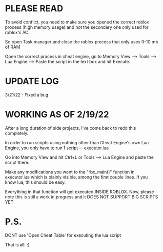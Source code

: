 # PLEASE READ

To avoid conflict, you need to make sure you opened the correct roblox process (high memory usage)
and not the secondary one only used for roblox's AC.

So open Task manager and close the roblox process that only uses 0-10 mb of RAM

Open the correct process in cheat engine, go to Memory View --> Tools --> Lua Engine --> Paste the script in the text box and hit Execute.

# UPDATE LOG

3/21/22 - Fixed a bug

# WORKING AS OF 2/19/22

After a long duration of side projects, I've come back to redo this completely.

In order to run scripts using nothing other than Cheat Engine's own Lua Engine,
you only have to run 1 script -- executor.lua

Go into Memory View and hit Ctrl+L or Tools --> Lua Engine
and paste the script there.

Make any modifications you want to the "rbx_main()" function in executor.lua
which is plainly visible, among the first couple lines.
If you know lua, this should be easy.

Everything in that function will get executed INSIDE ROBLOX.
Now, please note this is still a work in progress and it DOES NOT SUPPORT BIG SCRIPTS YET



# P.S.

DONT use 'Open Cheat Table' for executing the lua script

That is all. :)
